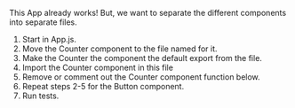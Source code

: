 This App already works! But, we want to separate the different components into separate files.

1) Start in App.js.
2) Move the Counter component to the file named for it.
3) Make the Counter the component the default export from the file.
4) Import the Counter component in this file
5) Remove or comment out the Counter component function below.
6) Repeat steps 2-5 for the Button component.
7) Run tests.
